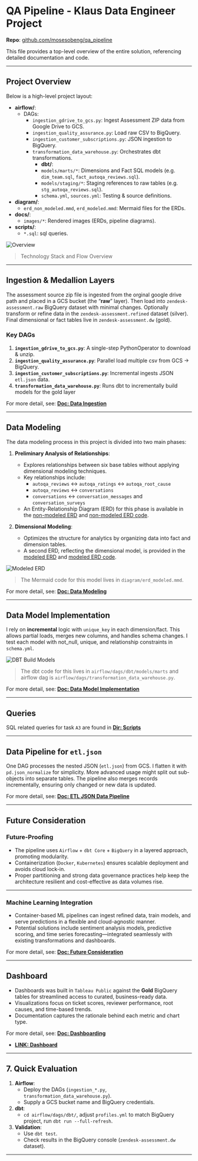 


# QA Pipeline - Klaus Data Engineer Project

**Repo**: [github.com/mosesobeng/qa_pipeline](https://github.com/mosesobeng/qa_pipeline)

This file provides a top-level overview of the entire solution, referencing detailed documentation and code.

---

##  Project Overview

Below is a high-level project layout:

- **airflow/**:
  - DAGs: 
    - `ingestion_gdrive_to_gcs.py`: Ingest Assessment ZIP data from Google Drive to GCS.
    - `ingestion_quality_assurance.py`: Load raw CSV to BigQuery.
    - `ingestion_customer_subscriptions.py`: JSON ingestion to BigQuery.
    - `transformation_data_warehouse.py`: Orchestrates dbt transformations.
        - **dbt/**:
        - `models/marts/*`: Dimensions and Fact SQL models (e.g. `dim_team.sql`, `fact_autoqa_reviews.sql`).
        - `models/staging/*`: Staging references to raw tables (e.g. `stg_autoqa_reviews.sql`).
        - `schema.yml`, `sources.yml`: Testing & source definitions.
- **diagram/**:
  - `erd_non_modeled.mmd`, `erd_modeled.mmd`: Mermaid files for the ERDs.
- **docs/**:
  - `images/*`: Rendered images (ERDs, pipeline diagrams).
- **scripts/**:
    - `*.sql`: sql queries.

![Overview](docs/images/overview.png "Overview")
> Technology Stack and Flow Overview
---

##  Ingestion & Medallion Layers

The assessment source zip file is ingested from the orginal google drive path and placed in a GCS bucket (the “**raw**” layer). Then load into `zendesk-assessment.raw` BigQuery dataset with minimal changes. Optionally transform or refine data in the `zendesk-assessment.refined` dataset (silver). Final dimensional or fact tables live in `zendesk-assessment.dw` (gold).

### Key DAGs
1. **`ingestion_gdrive_to_gcs.py`**: A single-step PythonOperator to download & unzip.  
2. **`ingestion_quality_assurance.py`**: Parallel load multiple csv from GCS → BigQuery.  
3. **`ingestion_customer_subscriptions.py`**: Incremental ingests JSON `etl.json` data.  
4. **`transformation_data_warehouse.py`**: Runs dbt to incrementally build models for the gold layer 

For more detail, see:
 **[Doc: Data Ingestion](docs/data_ingestion.md)**

---

##  Data Modeling

The data modeling process in this project is divided into two main phases:

1. **Preliminary Analysis of Relationships**:
   - Explores relationships between six base tables without applying dimensional modeling techniques.
   - Key relationships include:
     - `autoqa_reviews` ↔ `autoqa_ratings` ↔ `autoqa_root_cause`
     - `autoqa_reviews` ↔ `conversations`
     - `conversations` ↔ `conversation_messages` and `conversation_surveys`
   - An Entity-Relationship Diagram (ERD) for this phase is available in the [non-modeled ERD](docs/images/erd_non_modeled.png) and [non-modeled ERD code](diagram/erd_non_modeled.mmd).

2. **Dimensional Modeling**:
   - Optimizes the structure for analytics by organizing data into fact and dimension tables.
   - A second ERD, reflecting the dimensional model, is provided in the [modeled ERD](docs/images/erd_modeled.png) and [modeled ERD code](diagram/erd_modeled.mmd).

![Modeled ERD](docs/images/erd_modeled.png "Modeled ERD")

> The Mermaid code for this model lives in `diagram/erd_modeled.mmd`.

For more detail, see:
 **[Doc: Data Modeling](docs/data_model.md)**


---

##  Data Model Implementation

I rely on **incremental** logic with `unique_key` in each dimension/fact. This allows partial loads, merges new columns, and handles schema changes. I test each model with not_null, unique, and relationship constraints in `schema.yml`.

![DBT Build Models](docs/images/transformation_dag.png "DBT Build Models")

> The dbt code for this lives in `airflow/dags/dbt/models/marts` and airflow dag is `airflow/dags/transformation_data_warehouse.py`.

For more detail, see:
 **[Doc: Data Model Implementation](docs/data_model_implementation.md)**

---

##  Queries 

SQL related queries for task `A3` are found in **[Dir: Scripts](scripts/)**

---

##  Data Pipeline for `etl.json`

One DAG processes the nested JSON (`etl.json`) from GCS. I flatten it with `pd.json_normalize` for simplicity. More advanced usage might split out sub-objects into separate tables. The pipeline also merges records incrementally, ensuring only changed or new data is updated.


For more detail, see:
 **[Doc: ETL JSON Data Pipeline](docs/data_pipeline_for_json_file.md)**

---
##  Future Consideration 

###  Future-Proofing 

- The pipeline uses `Airflow` + `dbt Core` + `BigQuery` in a layered approach, promoting modularity.  
- Containerization (`Docker`, `Kubernetes`) ensures scalable deployment and avoids cloud lock-in.  
- Proper partitioning and strong data governance practices help keep the architecture resilient and cost-effective as data volumes rise.

---

###  Machine Learning Integration

- Container-based ML pipelines can ingest refined data, train models, and serve predictions in a flexible and cloud-agnostic manner.  
- Potential solutions include sentiment analysis models, predictive scoring, and time series forecasting—integrated seamlessly with existing transformations and dashboards.


For more detail, see:
 **[Doc: Future Consideration](docs/future_considerations.md)**

---

##  Dashboard 

- Dashboards was built in `Tableau Public` against the **Gold** BigQuery tables for streamlined access to curated, business-ready data.  
- Visualizations focus on ticket scores, reviewer performance, root causes, and time-based trends.  
- Documentation captures the rationale behind each metric and chart type.

For more detail, see:
 **[Doc: Dashboarding](docs/dashboarding.md)**

- **[LINK: Dashboard ](https://public.tableau.com/app/profile/moses.obeng/viz/qa_dashboard_/Overview?publish=yes)**

---

## 7. Quick Evaluation

1. **Airflow**:  
   - Deploy the DAGs (`ingestion_*.py`, `transformation_data_warehouse.py`).  
   - Supply a GCS bucket name and BigQuery credentials.
2. **dbt**:  
   - `cd airflow/dags/dbt/`, adjust `profiles.yml` to match BigQuery project, run `dbt run --full-refresh`.  
3. **Validation**:  
   - Use `dbt test`.  
   - Check results in the BigQuery console (`zendesk-assessment.dw` dataset).  



---


